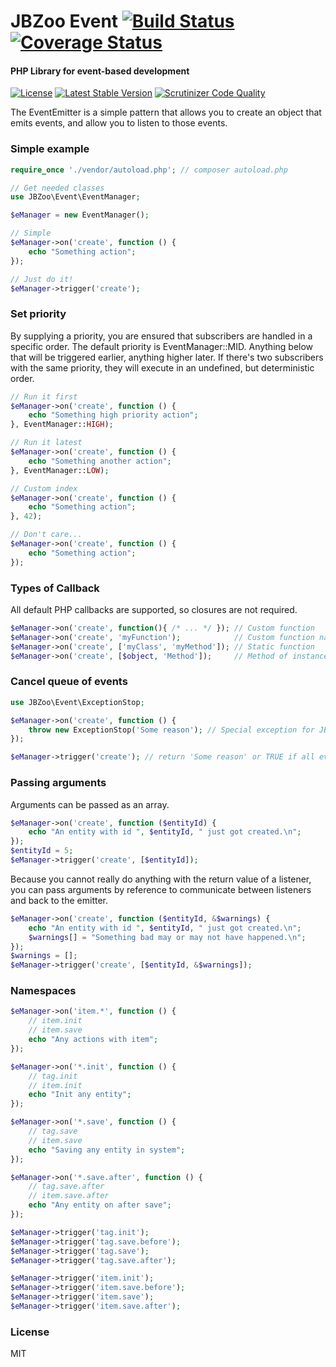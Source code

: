 # JBZoo Event  [![Build Status](https://travis-ci.org/JBZoo/Event.svg?branch=master)](https://travis-ci.org/JBZoo/Event)      [![Coverage Status](https://coveralls.io/repos/JBZoo/Event/badge.svg?branch=master&service=github)](https://coveralls.io/github/JBZoo/Event?branch=master)

#### PHP Library for event-based development

[![License](https://poser.pugx.org/JBZoo/Event/license)](https://packagist.org/packages/JBZoo/Event) [![Latest Stable Version](https://poser.pugx.org/JBZoo/Event/v/stable)](https://packagist.org/packages/JBZoo/Event) [![Scrutinizer Code Quality](https://scrutinizer-ci.com/g/JBZoo/Event/badges/quality-score.png?b=master)](https://scrutinizer-ci.com/g/JBZoo/Event/?branch=master)

The EventEmitter is a simple pattern that allows you to create an object that emits events, and allow you to listen to those events.

### Simple example
```php
require_once './vendor/autoload.php'; // composer autoload.php

// Get needed classes
use JBZoo\Event\EventManager;

$eManager = new EventManager();

// Simple
$eManager->on('create', function () {
    echo "Something action";
});

// Just do it!
$eManager->trigger('create');
```


### Set priority
By supplying a priority, you are ensured that subscribers are handled in a specific order. The default priority is EventManager::MID.
Anything below that will be triggered earlier, anything higher later.
If there's two subscribers with the same priority, they will execute in an undefined, but deterministic order.
```php
// Run it first
$eManager->on('create', function () {
    echo "Something high priority action";
}, EventManager::HIGH);

// Run it latest
$eManager->on('create', function () {
    echo "Something another action";
}, EventManager::LOW);

// Custom index
$eManager->on('create', function () {
    echo "Something action";
}, 42);

// Don't care...
$eManager->on('create', function () {
    echo "Something action";
});
```

### Types of Callback
All default PHP callbacks are supported, so closures are not required.
```php
$eManager->on('create', function(){ /* ... */ }); // Custom function
$eManager->on('create', 'myFunction');            // Custom function name
$eManager->on('create', ['myClass', 'myMethod']); // Static function
$eManager->on('create', [$object, 'Method']);     // Method of instance
```


###  Cancel queue of events
```php
use JBZoo\Event\ExceptionStop;

$eManager->on('create', function () {
    throw new ExceptionStop('Some reason'); // Special exception for JBZoo/Event
});

$eManager->trigger('create'); // return 'Some reason' or TRUE if all events done
```


### Passing arguments
Arguments can be passed as an array.
```php
$eManager->on('create', function ($entityId) {
    echo "An entity with id ", $entityId, " just got created.\n";
});
$entityId = 5;
$eManager->trigger('create', [$entityId]);
```

Because you cannot really do anything with the return value of a listener, you can pass arguments by reference to communicate between listeners and back to the emitter.
```php
$eManager->on('create', function ($entityId, &$warnings) {
    echo "An entity with id ", $entityId, " just got created.\n";
    $warnings[] = "Something bad may or may not have happened.\n";
});
$warnings = [];
$eManager->trigger('create', [$entityId, &$warnings]);
```

### Namespaces
```php
$eManager->on('item.*', function () {
    // item.init
    // item.save
    echo "Any actions with item";
});

$eManager->on('*.init', function () {
    // tag.init
    // item.init
    echo "Init any entity";
});

$eManager->on('*.save', function () {
    // tag.save
    // item.save
    echo "Saving any entity in system";
});

$eManager->on('*.save.after', function () {
    // tag.save.after
    // item.save.after
    echo "Any entity on after save";
});

$eManager->trigger('tag.init');
$eManager->trigger('tag.save.before');
$eManager->trigger('tag.save');
$eManager->trigger('tag.save.after');

$eManager->trigger('item.init');
$eManager->trigger('item.save.before');
$eManager->trigger('item.save');
$eManager->trigger('item.save.after');
```


### License

MIT
